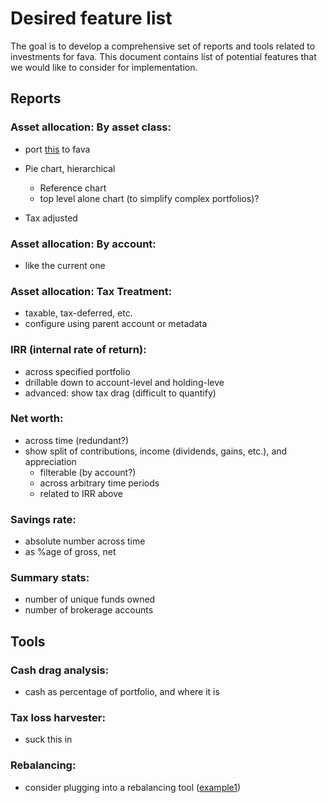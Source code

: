 # Desired feature list

The goal is to develop a comprehensive set of reports and tools related to investments
for fava. This document contains list of potential features that we would like to
consider for implementation.

## Reports

### Asset allocation: By asset class:
- port [this](https://github.com/redstreet/beancount_asset_allocation) to fava
- Pie chart, hierarchical
  - Reference chart
  - top level alone chart (to simplify complex portfolios)?

- Tax adjusted

### Asset allocation: By account:
- like the current one

### Asset allocation: Tax Treatment:
- taxable, tax-deferred, etc.
- configure using parent account or metadata

### IRR (internal rate of return):
- across specified portfolio
- drillable down to account-level and holding-leve
- advanced: show tax drag (difficult to quantify)

### Net worth:
- across time (redundant?)
- show split of contributions, income (dividends, gains, etc.), and appreciation
  - filterable (by account?)
  - across arbitrary time periods
  - related to IRR above

### Savings rate:
- absolute number across time
- as %age of gross, net

### Summary stats:
- number of unique funds owned
- number of brokerage accounts


## Tools

### Cash drag analysis:
- cash as percentage of portfolio, and where it is

### Tax loss harvester:
- suck this in

### Rebalancing:
- consider plugging into a rebalancing tool ([example1](https://github.com/AlexisDeschamps/portfolio-rebalancer))

